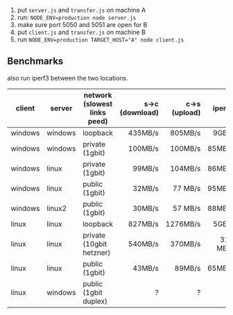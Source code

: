 1. put `server.js` and `transfer.js` on machine A
2. run: `NODE_ENV=production node server.js`
3. make sure port 5050 and 5051 are open for B
4. put `client.js` and `transfer.js` on machine B
5. run `NODE_ENV=production TARGET_HOST="A" node client.js`


## Benchmarks

also run iperf3 between the two locations.

| client | server | network (slowest links peed) | s->c (download) | c->s (upload) | iperf3 |
|--|--|--|--:|--:|--:|
| windows | windows | loopback | 435MB/s | 805MB/s | 9GB/s |
| windows | windows | private (1gbit) | 100MB/s | 100MB/s | 85MB/s |
| windows | linux | private (1gbit) | 99MB/s | 104MB/s | 86MB/s |
| windows | linux | public (1gbit) | 32MB/s | 77 MB/s | 95MB/s |
| windows | linux2 | public (1gbit) | 30MB/s | 57 MB/s | 88MB/s |
| linux | linux | loopback |  827MB/s | 1276MB/s | 5GB/s |
| linux | linux | private (10gbit hetzner) | 540MB/s  | 370MB/s | 315 MB/s |
| linux | linux | public (1gbit) | 43MB/s | 89MB/s | 65MB/s |
| linux | windows | public (1gbit duplex) |  ? | ? | ? |
